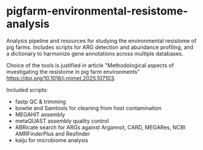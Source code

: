 # pigfarm-environmental-resistome-analysis
Analysis pipeline and resources for studying the environmental resistome of pig farms. Includes scripts for ARG detection and abundance profiling, and a dictionary to harmonize gene annotations across multiple databases. 

Choice of the tools is justified in article "Methodological aspects of investigating the resistome in pig farm environments" https://doi.org/10.1016/j.mimet.2025.107103.

Included scripts:
* fastp QC & trimming
* bowtie and Samtools for cleaning from host contamination
* MEGAHIT assembly
* metaQUAST assembly quality control
* ABRicate search for ARGs against Argannot, CARD, MEGARes, NCBI AMRFinderPlus and Resfinder
* kaiju for microbiome analysis


